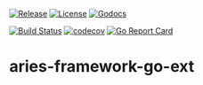 [![Release](https://img.shields.io/github/release/trustbloc/aries-framework-go-ext.svg?style=flat-square)](https://github.com/trustbloc/aries-framework-go-ext/releases/latest)
[![License](https://img.shields.io/badge/License-Apache%202.0-blue.svg)](https://raw.githubusercontent.com/trustbloc/aries-framework-go/master/LICENSE)
[![Godocs](https://img.shields.io/badge/godoc-reference-blue.svg)](https://godoc.org/github.com/trustbloc/aries-framework-go-ext)

[![Build Status](https://dev.azure.com/trustbloc/aries-framework-go-ext/_apis/build/status/trustbloc.aries-framework-go-ext?branchName=master)](https://dev.azure.com/trustbloc/aries-framework-go-ext/_build/latest?definitionId=1&branchName=master)
[![codecov](https://codecov.io/gh/trustbloc/aries-framework-go-ext/branch/master/graph/badge.svg)](https://codecov.io/gh/trustbloc/aries-framework-go-ext)
[![Go Report Card](https://goreportcard.com/badge/github.com/trustbloc/aries-framework-go-ext)](https://goreportcard.com/report/github.com/trustbloc/aries-framework-go-ext)

# aries-framework-go-ext
